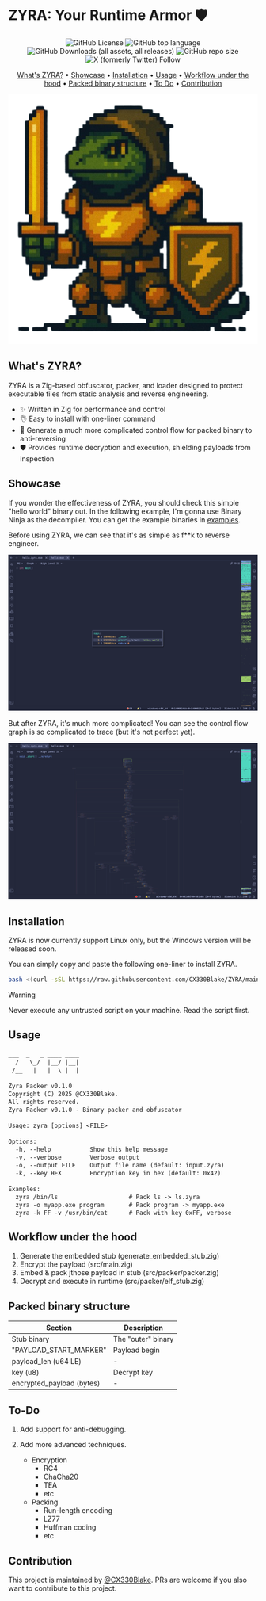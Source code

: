 # ZYRA: Your Runtime Armor 🛡️

<p align="center">
  <img alt="GitHub License" src="https://img.shields.io/github/license/CX330Blake/zyra">
  <img alt="GitHub top language" src="https://img.shields.io/github/languages/top/cx330blake/zyra">
  <img alt="GitHub Downloads (all assets, all releases)" src="https://img.shields.io/github/downloads/cx330blake/zyra/total">
  <img alt="GitHub repo size" src="https://img.shields.io/github/repo-size/cx330blake/zyra">
  <img alt="X (formerly Twitter) Follow" src="https://img.shields.io/twitter/follow/CX330Blake">

</p>

<p align="center">
  <a href="#whats-zyra">What's ZYRA?</a> •
  <a href="#showcase">Showcase</a> •
  <a href="#installation">Installation</a> •
  <a href="#usage">Usage</a> •
  <a href="#workflow-under-the-hood">Workflow under the hood</a> •
  <a href="#packed-binary-structure">Packed binary structure</a> •
  <a href="#to-do">To Do</a> • 
  <a href="#contribution">Contribution</a>
</p>

<p height="300" align="center">
  <img src="./assets/ZYRA.png">
</p>

## What's ZYRA?

ZYRA is a Zig-based obfuscator, packer, and loader designed to protect executable files from static analysis and reverse engineering.

- ✨ Written in Zig for performance and control
- 👌 Easy to install with one-liner command
- 🔄 Generate a much more complicated control flow for packed binary to anti-reversing
- 🛡️ Provides runtime decryption and execution, shielding payloads from inspection

## Showcase

If you wonder the effectiveness of ZYRA, you should check this simple "hello world" binary out. In the following example, I'm gonna use Binary Ninja as the decompiler. You can get the example binaries in [examples](./examples/).

Before using ZYRA, we can see that it's as simple as f\*\*k to reverse engineer.

![Before ZYRA](./assets/BeforeZyra.png)

But after ZYRA, it's much more complicated! You can see the control flow graph is so complicated to trace (but it's not perfect yet).

![After ZYRA](./assets/AfterZyra.png)

## Installation

ZYRA is now currently support Linux only, but the Windows version will be released soon.

You can simply copy and paste the following one-liner to install ZYRA.

```bash
bash <(curl -sSL https://raw.githubusercontent.com/CX330Blake/ZYRA/main/install.sh)
```

> [!WARNING]  
> Never execute any untrusted script on your machine. Read the script first.

## Usage

```
___  _   _ ____ ____
  /   \_/  |__/ |__|
 /__   |   |  \ |  |

Zyra Packer v0.1.0
Copyright (C) 2025 @CX330Blake.
All rights reserved.
Zyra Packer v0.1.0 - Binary packer and obfuscator

Usage: zyra [options] <FILE>

Options:
  -h, --help           Show this help message
  -v, --verbose        Verbose output
  -o, --output FILE    Output file name (default: input.zyra)
  -k, --key HEX        Encryption key in hex (default: 0x42)

Examples:
  zyra /bin/ls                    # Pack ls -> ls.zyra
  zyra -o myapp.exe program       # Pack program -> myapp.exe
  zyra -k FF -v /usr/bin/cat      # Pack with key 0xFF, verbose
```

## Workflow under the hood

1. Generate the embedded stub (generate_embedded_stub.zig)
2. Encrypt the payload (src/main.zig)
3. Embed & pack jthose payload in stub (src/packer/packer.zig)
4. Decrypt and execute in runtime (src/packer/elf_stub.zig)

## Packed binary structure

| Section                   | Description        |
| ------------------------- | ------------------ |
| Stub binary               | The "outer" binary |
| "PAYLOAD_START_MARKER"    | Payload begin      |
| payload_len (u64 LE)      | -                  |
| key (u8)                  | Decrypt key        |
| encrypted_payload (bytes) | -                  |

## To-Do

1. Add support for anti-debugging.
2. Add more advanced techniques.

    - Encryption
        - RC4
        - ChaCha20
        - TEA
        - etc
    - Packing
        - Run-length encoding
        - LZ77
        - Huffman coding
        - etc

## Contribution

This project is maintained by [@CX330Blake](https://github.com/CX330Blake/). PRs are welcome if you also want to contribute to this project.
